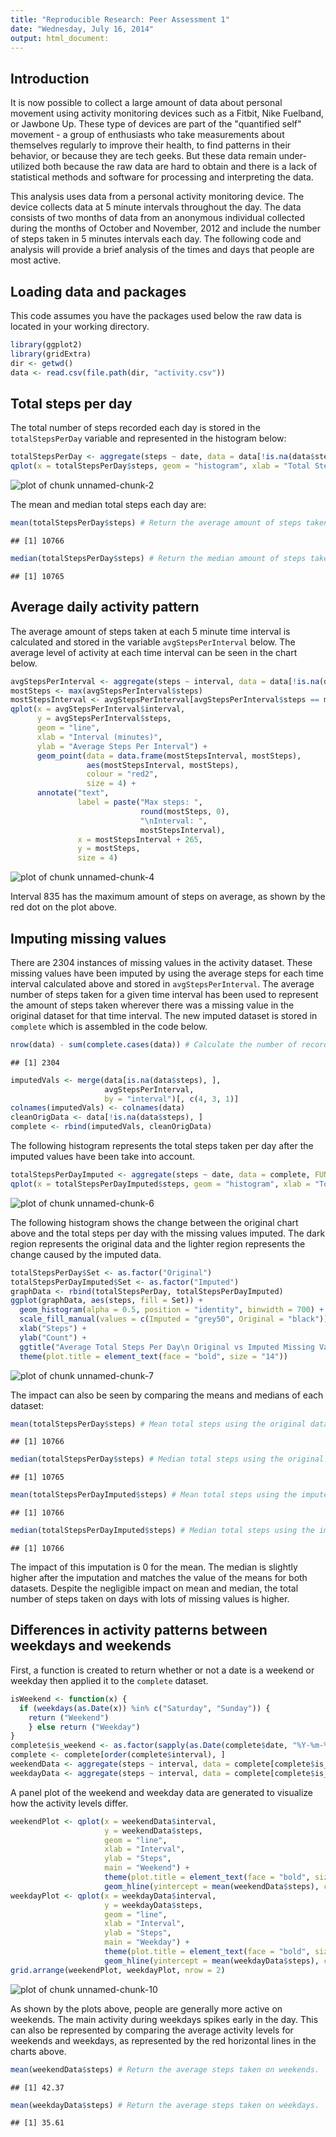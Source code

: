 ```yaml
---
title: "Reproducible Research: Peer Assessment 1"
date: "Wednesday, July 16, 2014"
output: html_document:
---
```

## Introduction
It is now possible to collect a large amount of data about personal movement using activity monitoring devices such as a Fitbit, Nike Fuelband, or Jawbone Up. These type of devices are part of the "quantified self" movement - a group of enthusiasts who take measurements about themselves regularly to improve their health, to find patterns in their behavior, or because they are tech geeks. But these data remain under-utilized both because the raw data are hard to obtain and there is a lack of statistical methods and software for processing and interpreting the data.

This analysis uses data from a personal activity monitoring device. The device collects data at 5 minute intervals throughout the day. The data consists of two months of data from an anonymous individual collected during the months of October and November, 2012 and include the number of steps taken in 5 minutes intervals each day. The following code and analysis will provide a brief analysis of the times and days that people are most active.

## Loading data and packages
This code assumes you have the packages used below the raw data is located in your working directory.

```r
library(ggplot2)
library(gridExtra)
dir <- getwd()
data <- read.csv(file.path(dir, "activity.csv"))
```

## Total steps per day
The total number of steps recorded each day is stored in the `totalStepsPerDay` variable and represented in the histogram below:

```r
totalStepsPerDay <- aggregate(steps ~ date, data = data[!is.na(data$steps), ], FUN = sum)
qplot(x = totalStepsPerDay$steps, geom = "histogram", xlab = "Total Steps", ylab = "Count", bindwidth = 700, main = "Total Number of Steps Taken Each Day")
```

![plot of chunk unnamed-chunk-2](figure/unnamed-chunk-2.png) 

The mean and median total steps each day are:

```r
mean(totalStepsPerDay$steps) # Return the average amount of steps taken each day.
```

```
## [1] 10766
```

```r
median(totalStepsPerDay$steps) # Return the median amount of steps taken each day.
```

```
## [1] 10765
```

## Average daily activity pattern
The average amount of steps taken at each 5 minute time interval is calculated and stored in the variable `avgStepsPerInterval` below. The average level of activity at each time interval can be seen in the chart below.

```r
avgStepsPerInterval <- aggregate(steps ~ interval, data = data[!is.na(data$steps), ], FUN = mean)
mostSteps <- max(avgStepsPerInterval$steps)
mostStepsInterval <- avgStepsPerInterval[avgStepsPerInterval$steps == mostSteps, 1]
qplot(x = avgStepsPerInterval$interval, 
      y = avgStepsPerInterval$steps, 
      geom = "line", 
      xlab = "Interval (minutes)",
      ylab = "Average Steps Per Interval") + 
      geom_point(data = data.frame(mostStepsInterval, mostSteps), 
                 aes(mostStepsInterval, mostSteps), 
                 colour = "red2", 
                 size = 4) + 
      annotate("text", 
               label = paste("Max steps: ", 
                             round(mostSteps, 0), 
                             "\nInterval: ",
                             mostStepsInterval), 
               x = mostStepsInterval + 265, 
               y = mostSteps, 
               size = 4)
```

![plot of chunk unnamed-chunk-4](figure/unnamed-chunk-4.png) 

Interval 835 has the maximum amount of steps on average, as shown by the red dot on the plot above.


## Imputing missing values
There are 2304 instances of missing values in the activity dataset. These missing values have been imputed by using the average steps for each time interval calculated above and stored in `avgStepsPerInterval`. The average number of steps taken for a given time interval has been used to represent the amount of steps taken wherever there was a missing value in the original dataset for that time interval. The new imputed dataset is stored in `complete` which is assembled in the code below.


```r
nrow(data) - sum(complete.cases(data)) # Calculate the number of records with missing values.
```

```
## [1] 2304
```

```r
imputedVals <- merge(data[is.na(data$steps), ], 
                     avgStepsPerInterval, 
                     by = "interval")[, c(4, 3, 1)]
colnames(imputedVals) <- colnames(data)
cleanOrigData <- data[!is.na(data$steps), ]
complete <- rbind(imputedVals, cleanOrigData)
```

The following histogram represents the total steps taken per day after the imputed values have been take into account.


```r
totalStepsPerDayImputed <- aggregate(steps ~ date, data = complete, FUN = sum)
qplot(x = totalStepsPerDayImputed$steps, geom = "histogram", xlab = "Total Steps", ylab = "Count", binwidth = 700, main = "Total Number of Steps Taken Each Day\n (Imputed Missing Values)")
```

![plot of chunk unnamed-chunk-6](figure/unnamed-chunk-6.png) 

The following histogram shows the change between the original chart above and the total steps per day with the missing values imputed. The dark region represents the original data and the lighter region represents the change caused by the imputed data.


```r
totalStepsPerDay$Set <- as.factor("Original")
totalStepsPerDayImputed$Set <- as.factor("Imputed")
graphData <- rbind(totalStepsPerDay, totalStepsPerDayImputed)
ggplot(graphData, aes(steps, fill = Set)) + 
  geom_histogram(alpha = 0.5, position = "identity", binwidth = 700) + 
  scale_fill_manual(values = c(Imputed = "grey50", Original = "black")) +
  xlab("Steps") +
  ylab("Count") +
  ggtitle("Average Total Steps Per Day\n Original vs Imputed Missing Values") +
  theme(plot.title = element_text(face = "bold", size = "14"))
```

![plot of chunk unnamed-chunk-7](figure/unnamed-chunk-7.png) 

The impact can also be seen by comparing the means and medians of each dataset:

```r
mean(totalStepsPerDay$steps) # Mean total steps using the original data
```

```
## [1] 10766
```

```r
median(totalStepsPerDay$steps) # Median total steps using the original data
```

```
## [1] 10765
```

```r
mean(totalStepsPerDayImputed$steps) # Mean total steps using the imputed data
```

```
## [1] 10766
```

```r
median(totalStepsPerDayImputed$steps) # Median total steps using the imputed data
```

```
## [1] 10766
```
The impact of this imputation is 0 for the mean. The median is slightly higher after the imputation and matches the value of the means for both datasets. Despite the negligible impact on mean and median, the total number of steps taken on days with lots of missing values is higher.

## Differences in activity patterns between weekdays and weekends
First, a function is created to return whether or not a date is a weekend or weekday then applied it to the `complete` dataset.

```r
isWeekend <- function(x) {
  if (weekdays(as.Date(x)) %in% c("Saturday", "Sunday")) {
    return ("Weekend")
    } else return ("Weekday")
}
complete$is_weekend <- as.factor(sapply(as.Date(complete$date, "%Y-%m-%d"), FUN = isWeekend))
complete <- complete[order(complete$interval), ]
weekendData <- aggregate(steps ~ interval, data = complete[complete$is_weekend == "Weekend", ], FUN = mean)
weekdayData <- aggregate(steps ~ interval, data = complete[complete$is_weekend == "Weekday", ], FUN = mean)
```

A panel plot of the weekend and weekday data are generated to visualize how the activity levels differ.

```r
weekendPlot <- qplot(x = weekendData$interval,
                     y = weekendData$steps,
                     geom = "line",
                     xlab = "Interval",
                     ylab = "Steps",
                     main = "Weekend") +
                     theme(plot.title = element_text(face = "bold", size = "14")) +
                     geom_hline(yintercept = mean(weekendData$steps), colour = "red")
weekdayPlot <- qplot(x = weekdayData$interval,
                     y = weekdayData$steps,
                     geom = "line",
                     xlab = "Interval",
                     ylab = "Steps",
                     main = "Weekday") +
                     theme(plot.title = element_text(face = "bold", size = "14")) +
                     geom_hline(yintercept = mean(weekdayData$steps), colour = "red")
grid.arrange(weekendPlot, weekdayPlot, nrow = 2)
```

![plot of chunk unnamed-chunk-10](figure/unnamed-chunk-10.png) 

As shown by the plots above, people are generally more active on weekends. The main activity during weekdays spikes early in the day. This can also be represented by comparing the average activity levels for weekends and weekdays, as represented by the red horizontal lines in the charts above.

```r
mean(weekendData$steps) # Return the average steps taken on weekends.
```

```
## [1] 42.37
```

```r
mean(weekdayData$steps) # Return the average steps taken on weekdays.
```

```
## [1] 35.61
```
